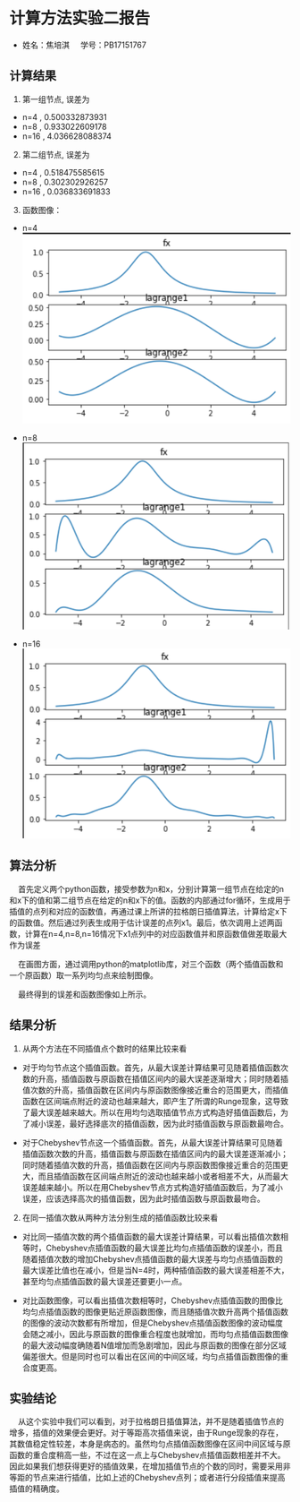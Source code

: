 # 计算方法实验二报告
+ 姓名：焦培淇 &nbsp; &nbsp; 学号：PB17151767

## 计算结果
1. 第一组节点, 误差为
+ n=4 , 0.500332873931
+ n=8 , 0.933022609178
+ n=16 , 4.036628088374

2. 第二组节点, 误差为
+ n=4 , 0.518475585615
+ n=8 , 0.302302926257
+ n=16 , 0.036833691833

3. 函数图像：
+ n=4 
![n=4](n=4.png)

+ n=8 
![n=8](n=8.png)

+ n=16 
![n=16](n=16.png)

## 算法分析
&nbsp; &nbsp; 首先定义两个python函数，接受参数为n和x，分别计算第一组节点在给定的n和x下的值和第二组节点在给定的n和x下的值。函数的内部通过for循环，生成用于插值的点列和对应的函数值，再通过课上所讲的拉格朗日插值算法，计算给定x下的函数值。然后通过列表生成用于估计误差的点列x1。最后，依次调用上述两函数，计算在n=4,n=8,n=16情况下x1点列中的对应函数值并和原函数值做差取最大作为误差

&nbsp; &nbsp; 在画图方面，通过调用python的matplotlib库，对三个函数（两个插值函数和一个原函数）取一系列均匀点来绘制图像。

&nbsp; &nbsp; 最终得到的误差和函数图像如上所示。

## 结果分析
1. 从两个方法在不同插值点个数时的结果比较来看

+ 对于均匀节点这个插值函数。首先，从最大误差计算结果可见随着插值函数次数的升高，插值函数与原函数在插值区间内的最大误差逐渐增大；同时随着插值次数的升高，插值函数在区间内与原函数图像接近重合的范围更大，而插值函数在区间端点附近的波动也越来越大，即产生了所谓的Runge现象，这导致了最大误差越来越大。所以在用均匀选取插值节点方式构造好插值函数后，为了减小误差，最好选择底次的插值函数，因为此时插值函数与原函数最吻合。

+ 对于Chebyshev节点这一个插值函数。首先，从最大误差计算结果可见随着插值函数次数的升高，插值函数与原函数在插值区间内的最大误差逐渐减小；同时随着插值次数的升高，插值函数在区间内与原函数图像接近重合的范围更大，而且插值函数在区间端点附近的波动也越来越小或者相差不大，从而最大误差越来越小。所以在用Chebyshev节点方式构造好插值函数后，为了减小误差，应该选择高次的插值函数，因为此时插值函数与原函数最吻合。

2. 在同一插值次数从两种方法分别生成的插值函数比较来看

+ 对比同一插值次数的两个插值函数的最大误差计算结果，可以看出插值次数相等时，Chebyshev点插值函数的最大误差比均匀点插值函数的误差小，而且随着插值次数的增加Chebyshev点插值函数的最大误差与均匀点插值函数的最大误差比值也在减小，但是当N=4时，两种插值函数的最大误差相差不大，甚至均匀点插值函数的最大误差还要更小一点。

+ 对比函数图像，可以看出插值次数相等时，Chebyshev点插值函数的图像比均匀点插值函数的图像更贴近原函数图像，而且随插值次数升高两个插值函数的图像的波动次数都有所增加，但是Chebyshev点插值函数图像的波动幅度会随之减小，因此与原函数的图像重合程度也就增加，而均匀点插值函数图像的最大波动幅度确随着N值增加而急剧增加，因此与原函数的图像在部分区域偏差很大。但是同时也可以看出在区间的中间区域，均匀点插值函数图像的重合度更高。

## 实验结论
&nbsp; &nbsp; 从这个实验中我们可以看到，对于拉格朗日插值算法，并不是随着插值节点的增多，插值的效果便会更好。对于等距高次插值来说，由于Runge现象的存在，其数值稳定性较差，本身是病态的。虽然均匀点插值函数图像在区间中间区域与原函数的重合度稍高一些，不过在这一点上与Chebyshev点插值函数相差并不大。因此如果我们想获得更好的插值效果，在增加插值节点的个数的同时，需要采用非等距的节点来进行插值，比如上述的Chebyshev点列；或者进行分段插值来提高插值的精确度。



